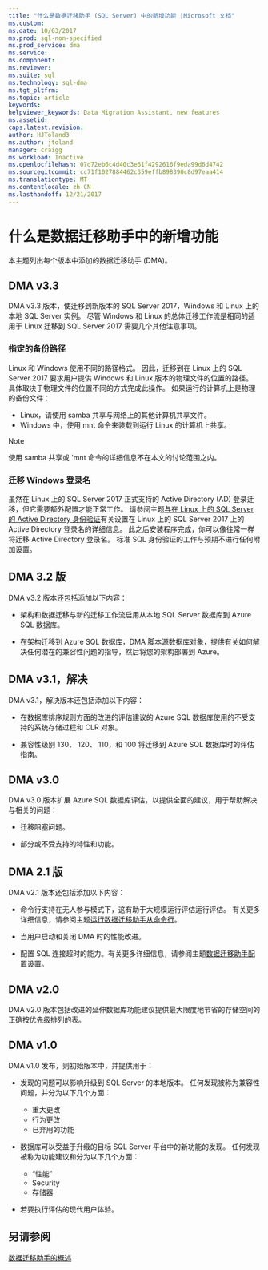 ```yaml
---
title: "什么是数据迁移助手 (SQL Server) 中的新增功能 |Microsoft 文档"
ms.custom: 
ms.date: 10/03/2017
ms.prod: sql-non-specified
ms.prod_service: dma
ms.service: 
ms.component: 
ms.reviewer: 
ms.suite: sql
ms.technology: sql-dma
ms.tgt_pltfrm: 
ms.topic: article
keywords: 
helpviewer_keywords: Data Migration Assistant, new features
ms.assetid: 
caps.latest.revision: 
author: HJToland3
ms.author: jtoland
manager: craigg
ms.workload: Inactive
ms.openlocfilehash: 07d72eb6c4d40c3e61f4292616f9eda99d6d4742
ms.sourcegitcommit: cc71f1027884462c359effb898390c8d97eaa414
ms.translationtype: MT
ms.contentlocale: zh-CN
ms.lasthandoff: 12/21/2017
---
```

# <a name="whats-new-in-data-migration-assistant"></a>什么是数据迁移助手中的新增功能

本主题列出每个版本中添加的数据迁移助手 (DMA)。

## <a name="dma-v33"></a>DMA v3.3
DMA v3.3 版本，使迁移到新版本的 SQL Server 2017，Windows 和 Linux 上的本地 SQL Server 实例。 尽管 Windows 和 Linux 的总体迁移工作流是相同的适用于 Linux 迁移到 SQL Server 2017 需要几个其他注意事项。

### <a name="specifying-the-back-up-path"></a>指定的备份路径
Linux 和 Windows 使用不同的路径格式。 因此，迁移到在 Linux 上的 SQL Server 2017 要求用户提供 Windows 和 Linux 版本的物理文件的位置的路径。 具体取决于物理文件的位置不同的方式完成此操作。
如果运行的计算机上是物理的备份文件：
- Linux，请使用 samba 共享与网络上的其他计算机共享文件。
-   Windows 中，使用 mnt 命令来装载到运行 Linux 的计算机上共享。

> [!NOTE]
> 使用 samba 共享或 'mnt 命令的详细信息不在本文的讨论范围之内。

### <a name="migrating-windows-logins"></a>迁移 Windows 登录名
虽然在 Linux 上的 SQL Server 2017 正式支持的 Active Directory (AD) 登录迁移，但它需要额外配置才能正常工作。 请参阅主题[与在 Linux 上的 SQL Server 的 Active Directory 身份验证](https://docs.microsoft.com/en-us/sql/linux/sql-server-linux-active-directory-authentication)有关设置在 Linux 上的 SQL Server 2017 上的 Active Directory 登录名的详细信息。 此之后安装程序完成，你可以像往常一样将迁移 Active Directory 登录名。 标准 SQL 身份验证的工作与预期不进行任何附加设置。

## <a name="dma-v32"></a>DMA 3.2 版
DMA v3.2 版本还包括添加以下内容：

- 架构和数据迁移与新的迁移工作流启用从本地 SQL Server 数据库到 Azure SQL 数据库。

- 在架构迁移到 Azure SQL 数据库，DMA 脚本源数据库对象，提供有关如何解决任何潜在的兼容性问题的指导，然后将您的架构部署到 Azure。

## <a name="dma-v31"></a>DMA v3.1，解决
DMA v3.1，解决版本还包括添加以下内容：

- 在数据库排序规则方面的改进的评估建议的 Azure SQL 数据库使用的不受支持的系统存储过程和 CLR 对象。

- 兼容性级别 130、 120、 110，和 100 将迁移到 Azure SQL 数据库时的评估指南。

## <a name="dma-v30"></a>DMA v3.0
DMA v3.0 版本扩展 Azure SQL 数据库评估，以提供全面的建议，用于帮助解决与相关的问题：

- 迁移阻塞问题。

- 部分或不受支持的特性和功能。

## <a name="dma-v21"></a>DMA 2.1 版
DMA v2.1 版本还包括添加以下内容：
- 命令行支持在无人参与模式下，这有助于大规模运行评估运行评估。 有关更多详细信息，请参阅主题[运行数据迁移助手从命令行](dma-commandline.md)。

- 当用户启动和关闭 DMA 时的性能改进。

- 配置 SQL 连接超时的能力。有关更多详细信息，请参阅主题[数据迁移助手配置设置](dma-configurationsettings.md)。

## <a name="dma-v20"></a>DMA v2.0
DMA v2.0 版本包括改进的延伸数据库功能建议提供最大限度地节省的存储空间的正确按优先级排列的表。

## <a name="dma-v10"></a>DMA v1.0
DMA v1.0 发布，则初始版本中，并提供用于：
- 发现的问题可以影响升级到 SQL Server 的本地版本。 任何发现被称为兼容性问题，并分为以下几个方面：
    -   重大更改
    - 行为更改
    - 已弃用的功能

- 数据库可以受益于升级的目标 SQL Server 平台中的新功能的发现。 任何发现被称为功能建议和分为以下几个方面：
    - “性能”
    - Security
    - 存储器

-   若要执行评估的现代用户体验。

## <a name="see-also"></a>另请参阅

[数据迁移助手的概述](../dma/dma-overview.md)
